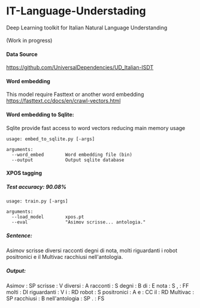 # IT-Language-Understading
Deep Learning toolkit for Italian Natural Language Understanding
<br><br>
(Work in progress)

#### Data Source
https://github.com/UniversalDependencies/UD_Italian-ISDT

#### Word embedding
This model require Fasttext or another word embedding <br>
https://fasttext.cc/docs/en/crawl-vectors.html

#### Word embedding to Sqlite:
Sqlite provide fast access to word vectors reducing main memory usage
```
usage: embed_to_sqlite.py [-args]

arguments:
  --word_embed        Word embedding file (bin)
  --output            Output sqlite database
```

#### XPOS tagging

##### Test accuracy: 90.08%

```
usage: train.py [-args]

arguments:
  --load_model        xpos.pt
  --eval              "Asimov scrisse... antologia."
```

##### Sentence: <br>
Asimov scrisse diversi racconti degni di nota, molti riguardanti i robot positronici e il Multivac racchiusi nell'antologia.

##### Output: <br>
Asimov : SP scrisse : V diversi : A racconti : S degni : B di : E nota : S , : FF molti : DI riguardanti : V i : RD robot : S positronici : A e : CC il : RD Multivac : SP racchiusi : B nell'antologia : SP . : FS
